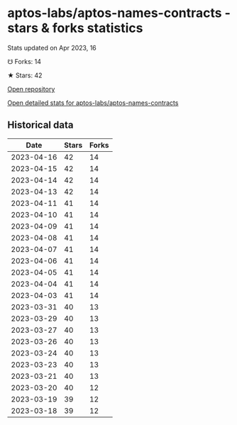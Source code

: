 # aptos-labs/aptos-names-contracts - stars & forks statistics

Stats updated on Apr 2023, 16

☋ Forks: 14

★ Stars: 42

[Open repository](https://github.com/aptos-labs/aptos-names-contracts)

[Open detailed stats for aptos-labs/aptos-names-contracts](https://reviewgithub.com/rep/aptos-labs/aptos-names-contracts)

## Historical data
| Date | Stars | Forks |
|------|-------|-------|
| 2023-04-16 | 42 | 14 | 
| 2023-04-15 | 42 | 14 | 
| 2023-04-14 | 42 | 14 | 
| 2023-04-13 | 42 | 14 | 
| 2023-04-11 | 41 | 14 | 
| 2023-04-10 | 41 | 14 | 
| 2023-04-09 | 41 | 14 | 
| 2023-04-08 | 41 | 14 | 
| 2023-04-07 | 41 | 14 | 
| 2023-04-06 | 41 | 14 | 
| 2023-04-05 | 41 | 14 | 
| 2023-04-04 | 41 | 14 | 
| 2023-04-03 | 41 | 14 | 
| 2023-03-31 | 40 | 13 | 
| 2023-03-29 | 40 | 13 | 
| 2023-03-27 | 40 | 13 | 
| 2023-03-26 | 40 | 13 | 
| 2023-03-24 | 40 | 13 | 
| 2023-03-23 | 40 | 13 | 
| 2023-03-21 | 40 | 13 | 
| 2023-03-20 | 40 | 12 | 
| 2023-03-19 | 39 | 12 | 
| 2023-03-18 | 39 | 12 | 

